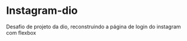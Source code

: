 # Instagram-dio
Desafio de projeto da dio, reconstruindo a página de login do instagram com flexbox
